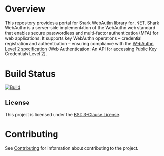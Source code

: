 # Overview
This repository provides a portal for Shark WebAuthn library for .NET. Shark WebAuthn is a server-side implementation of the WebAuthn web standard that enables secure passwordless and multi-factor authentication (MFA) for web applications. It supports key WebAuthn operations – credential registration and authentication – ensuring compliance with the [WebAuthn Level 2 specification](https://www.w3.org/TR/webauthn-2/) (Web Authentication: An API for accessing Public Key Credentials Level 2).

# Build Status
[![Build](https://github.com/linuxchata/fido2-portal/actions/workflows/build.yml/badge.svg)](https://github.com/linuxchata/fido2-portal/actions/workflows/build.yml)

## License
This project is licensed under the [BSD 3-Clause License](LICENSE).

# Contributing
See [Contributing](https://github.com/linuxchata/fido2/blob/main/CONTRIBUTING.md) for information about contributing to the project.